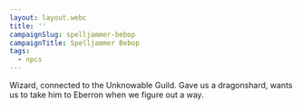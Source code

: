 ```yaml
---
layout: layout.webc
title: ''
campaignSlug: spelljammer-bebop
campaignTitle: Spelljammer Bebop
tags:
  - npcs
---
```

Wizard, connected to the Unknowable Guild. Gave us a dragonshard, wants us to take him to Eberron when we figure out a way.
